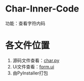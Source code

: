 # Char-Inner-Code
功能：查看字符内码
# 各文件位置
1. 源码文件查看：[char.py](https://github.com/NTFago/Char-Inner-Code/blob/main/char.py)
2. Ui文件查看：[form.ui](https://github.com/NTFago/Char-Inner-Code/blob/main/form.ui)
3. 由PyInstaller打包
